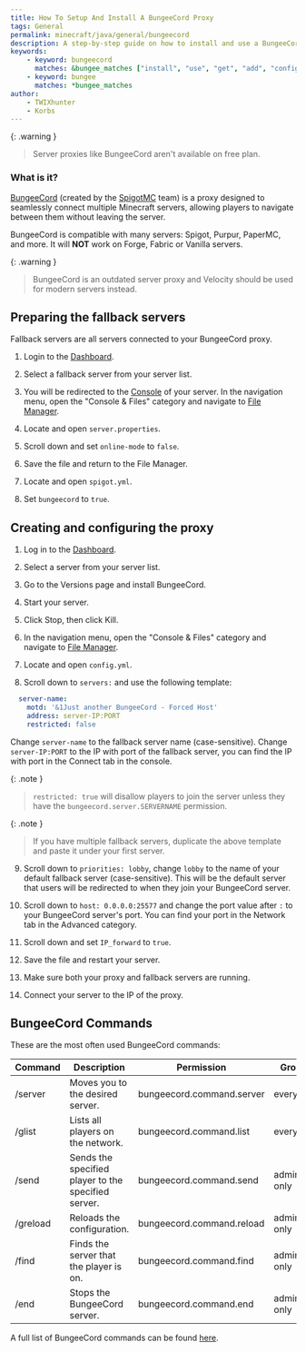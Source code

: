 ```yaml
---
title: How To Setup And Install A BungeeCord Proxy
tags: General
permalink: minecraft/java/general/bungeecord
description: A step-by-step guide on how to install and use a BungeeCord proxy server
keywords:
    - keyword: bungeecord
      matches: &bungee_matches ["install", "use", "get", "add", "configure", "load"]
    - keyword: bungee
      matches: *bungee_matches
author:
    - TWIXhunter
    - Korbs
---
```


{: .warning }
> Server proxies like BungeeCord aren't available on free plan.

### What is it?
[BungeeCord](https://www.spigotmc.org/wiki/bungeecord/) (created by the [SpigotMC](https://www.spigotmc.org/XenStaff/) team) is a proxy designed to seamlessly connect multiple Minecraft servers, allowing players to navigate between them without leaving the server. 

BungeeCord is compatible with many servers: Spigot, Purpur, PaperMC, and more. It will **NOT** work on Forge, Fabric or Vanilla servers.

{: .warning }
> BungeeCord is an outdated server proxy and Velocity should be used for modern servers instead.

## Preparing the fallback servers
Fallback servers are all servers connected to your BungeeCord proxy.

1. Login to the [Dashboard](https://client.falixnodes.net/).

2. Select a fallback server from your server list.

3. You will be redirected to the [Console](https://client.falixnodes.net/server/console) of your server. In the navigation menu, open the "Console & Files" category and navigate to [File Manager](https://client.falixnodes.net/server/filemanager).

5. Locate and open `server.properties`.

6. Scroll down and set `online-mode` to `false`.

7. Save the file and return to the File Manager.

8. Locate and open `spigot.yml`.

9. Set `bungeecord` to `true`.

## Creating and configuring the proxy 

1. Log in to the [Dashboard](https://client.falixnodes.net/).

2. Select a server from your server list.

3. Go to the Versions page and install BungeeCord.

4. Start your server.

5. Click Stop, then click Kill.

6. In the navigation menu, open the "Console & Files" category and navigate to [File Manager](https://client.falixnodes.net/server/filemanager).

7. Locate and open `config.yml`.

8. Scroll down to `servers:` and use the following template:

  ```yaml
    server-name:
      motd: '&1Just another BungeeCord - Forced Host'
      address: server-IP:PORT
      restricted: false
  ```
  Change `server-name` to the fallback server name (case-sensitive).
  Change `server-IP:PORT` to the IP with port of the fallback server, you can find the IP with port in the Connect tab in the console.

  {: .note }
  > `restricted: true` will disallow players to join the server unless they have the `bungeecord.server.SERVERNAME` permission.

  {: .note }
  > If you have multiple fallback servers, duplicate the above template and paste it under your first server.

9. Scroll down to `priorities: lobby`, change `lobby` to the name of your default fallback server (case-sensitive). This will be the default server that users will be redirected to when they join your BungeeCord server.

10. Scroll down to `host: 0.0.0.0:25577` and change the port value after `:` to your BungeeCord server's port. You can find your port in the Network tab in the Advanced category.

11. Scroll down and set `IP_forward` to `true`.

12. Save the file and restart your server.

13. Make sure both your proxy and fallback servers are running.

14. Connect your server to the IP of the proxy.

## BungeeCord Commands

These are the most often used BungeeCord commands:

| Command                   | Description                                           | Permission                | Group       |
|---------------------------|-------------------------------------------------------|---------------------------|-------------|
| /server <server>          | Moves you to the desired server.                      | bungeecord.command.server | everyone    |
| /glist                    | Lists all players on the network.                     | bungeecord.command.list   | everyone    |
| /send <player> <server>   | Sends the specified player to the specified server.   | bungeecord.command.send   | admin-only  |
| /greload                  | Reloads the configuration.                            | bungeecord.command.reload | admin-only  |
| /find <player>            | Finds the server that the player is on.               | bungeecord.command.find   | admin-only  |
| /end                      | Stops the BungeeCord server.                          | bungeecord.command.end    | admin-only  |

A full list of BungeeCord commands can be found [here](https://www.spigotmc.org/wiki/bungeecord-commands/).
